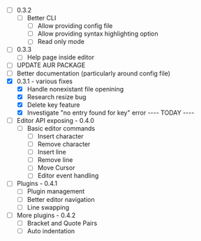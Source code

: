 - [ ] 0.3.2
  - [ ] Better CLI
    - [ ] Allow providing config file
    - [ ] Allow providing syntax highlighting option
    - [ ] Read only mode
- [ ] 0.3.3
  - [ ] Help page inside editor
- [ ] UPDATE AUR PACKAGE
- [ ] Better documentation (particularly around config file)
- [X] 0.3.1 - various fixes
  - [X] Handle nonexistant file openining
  - [X] Research resize bug
  - [X] Delete key feature
  - [X] Investigate "no entry found for key" error
---- TODAY ----
- [ ] Editor API exposing - 0.4.0
  - [ ] Basic editor commands
      - [ ] Insert character
      - [ ] Remove character
      - [ ] Insert line
      - [ ] Remove line
      - [ ] Move Cursor
    - [ ] Editor event handling
- [ ] Plugins - 0.4.1
  - [ ] Plugin management
  - [ ] Better editor navigation
  - [ ] Line swapping
- [ ] More plugins - 0.4.2
  - [ ] Bracket and Quote Pairs
  - [ ] Auto indentation

